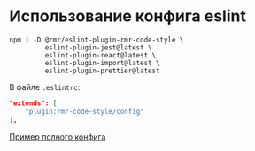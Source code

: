 # Использование конфига eslint
```
npm i -D @rmr/eslint-plugin-rmr-code-style \
         eslint-plugin-jest@latest \
         eslint-plugin-react@latest \
         eslint-plugin-import@latest \
         eslint-plugin-prettier@latest
```

В файле `.eslintrc`:
```json
"extends": [
    "plugin:rmr-code-style/config"
],
```

[Пример полного конфига](https://git.redmadrobot.com/web-frontend/docs/code-style/blob/master/example/.eslintrc.json)
